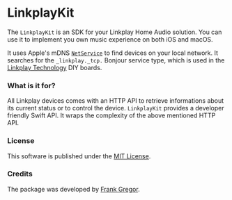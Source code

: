 # LinkplayKit

The `LinkplayKit` is an SDK for your Linkplay Home Audio solution. You can use it to implement you own music experience on both iOS and macOS.

 It uses Apple's mDNS [`NetService`](https://developer.apple.com/documentation/foundation/netservice) to find devices on your local network. It searches for the `_linkplay._tcp.` Bonjour service type, which is used in the [Linkplay Technology](https://www.linkplay.com/) DIY boards.
 
### What is it for?
All Linkplay devices comes with an HTTP API to retrieve informations about its current status or to control the device. `LinkplayKit` provides a developer friendly Swift API. It wraps the complexity of the above mentioned HTTP API.

### License
This software is published under the [MIT License](https://phranck.mit-license.org).

### Credits
The package was developed by [Frank Gregor](https://woodbytes.me).